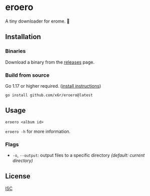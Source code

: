 # eroero

A tiny downloader for erome. 💄

## Installation

### Binaries

Download a binary from the [releases](https://github.com/x6r/eroero/releases)
page.

### Build from source

Go 1.17 or higher required. ([install instructions](https://golang.org/doc/install.html))

    go install github.com/x6r/eroero@latest

## Usage

```
eroero <album id>
```

`eroero -h` for more information.

### Flags

- `-o`, `--output`: output files to a specific directory _(default: current directory)_

## License

[ISC](LICENSE)

